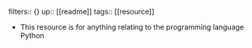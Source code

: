 filters:: {}
up:: [[readme]] 
tags:: [[resource]]

- This resource is for anything relating to the programming language Python